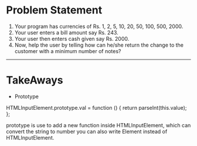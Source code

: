 # Problem Statement

1. Your program has currencies of Rs. 1, 2, 5, 10, 20, 50, 100, 500, 2000.
2. Your user enters a bill amount say Rs. 243.
3. Your user then enters cash given say Rs. 2000.
4. Now, help the user by telling how can he/she return the change to the customer with a minimum number of notes?


----------------------------------------------------------
# TakeAways

* Prototype

HTMLInputElement.prototype.val = function () { 
    return parseInt(this.value);
};

prototype is use to add a new function inside HTMLInputElement, which can convert the string to number
you can also write Element instead of HTMLInputElement.


